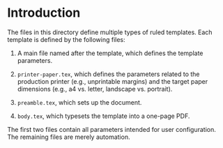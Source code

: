 # Introduction

The files in this directory define multiple types of ruled templates. Each
template is defined by the following files:

1. A main file named after the template, which defines the template parameters.

2. `printer-paper.tex`, which defines the parameters related to the production
   printer (e.g., unprintable margins) and the target paper dimensions (e.g., a4
   vs. letter, landscape vs. portrait).

3. `preamble.tex`, which sets up the document.

4. `body.tex`, which typesets the template into a one-page PDF.

The first two files contain all parameters intended for user configuration. The
remaining files are merely automation.
